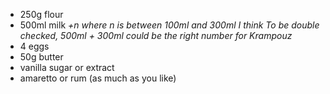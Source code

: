 * 250g flour
* 500ml milk _+n where n is between 100ml and 300ml I think_ *To be double checked, 500ml + 300ml could be the right number for Krampouz*
* 4 eggs
* 50g butter
* vanilla sugar or extract
* amaretto or rum (as much as you like)
